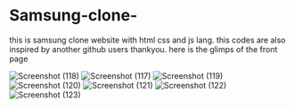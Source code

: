 # Samsung-clone-
this is samsung clone website with html css and js lang. this codes are also inspired by another github users thankyou.
here is the glimps of the front page 

![Screenshot (118)](https://github.com/user-attachments/assets/0438b19c-3292-4945-a933-b9191bb64cdd)
![Screenshot (117)](https://github.com/user-attachments/assets/10c22f1f-53e4-49f9-ba9d-5fa42fedd073)
![Screenshot (119)](https://github.com/user-attachments/assets/e273cb9f-978c-45f7-8cd5-8b25ffd6b5a2)
![Screenshot (120)](https://github.com/user-attachments/assets/9a3cb378-19e8-4ffd-8584-f262d0f4a594)
![Screenshot (121)](https://github.com/user-attachments/assets/6ddbd2ea-115f-424a-b104-2e743d20143c)
![Screenshot (122)](https://github.com/user-attachments/assets/878e8b86-84c3-4430-87e6-34d4db0f44ab)
![Screenshot (123)](https://github.com/user-attachments/assets/d5408d9f-7d74-4207-a094-e2ac86865243)






